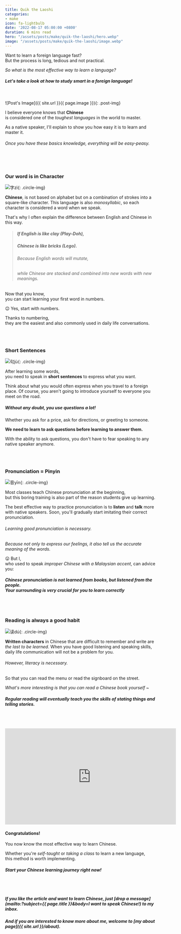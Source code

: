 ```yaml
---
title: Quik the Laoshi
categories:
- make
icon: fa-lightbulb
date: '2022-08-17 05:00:00 +0800'
duration: 6 mins read
hero: "/assets/posts/make/quik-the-laoshi/hero.webp"
image: "/assets/posts/make/quik-the-laoshi/image.webp"
---
```


Want to learn a foreign language fast? <br/>But the process is long, tedious and not practical.

_So what is the most effective way to learn a language?_

##### Let's take a look at how to study smart in a foreign language!

<br/>

![Post's Image]({{ site.url }}{{ page.image }}){: .post-img}


<!---
    Post Opening
-->
I believe everyone knows that **Chinese** <br/>is considered one of the _toughest languages_ in the world to master.

As a native speaker, I'll explain to show you how easy it is to learn and master it.

###### Once you have these basics knowledge, everything will be easy-peasy.

<br/><br/>


<!---
    1st Section
-->
### Our word is in Character

![字zì](/assets/posts/make/quik-the-laoshi/zi.png){: .circle-img}

**Chinese**, is not based on alphabet but on a combination of strokes into a square-like character. This language is also _monosyllabic_, so each character is considered a word when we speak.

That's why I often explain the difference between English and Chinese in this way.
> ##### If English is like clay (Play-Doh), 
> ##### Chinese is like bricks (Lego).
> ###### Because English words will mutate, 
> ###### while Chinese are stacked and combined into new words with new meanings.

Now that you know, <br/>you can start learning your first word in numbers.

😉
Yes, start with numbers.

Thanks to numbering, <br/>they are the easiest and also commonly used in daily life conversations.

<br/><br/>


<!---
    2nd Section
-->
### Short Sentences

![句jù](/assets/posts/make/quik-the-laoshi/ju.png){: .circle-img}

After learning some words, <br/>you need to speak in **short sentences** to express what you want.

Think about what you would often express when you travel to a foreign place. Of course, you aren't going to introduce yourself to everyone you meet on the road.

##### Without any doubt, you use questions a lot! 

Whether you ask for a price, ask for directions, or greeting to someone.

**We need to learn to ask questions before learning to answer them.**

With the ability to ask questions, you don't have to fear speaking to any native speaker anymore.

<br/><br/>


<!---
    3rd Section
-->
### Pronunciation = Pinyin

![音yīn](/assets/posts/make/quik-the-laoshi/yin.png){: .circle-img}

Most classes teach Chinese pronunciation at the beginning, <br/>but this boring training is also part of the reason students give up learning.

The best effective way to practice pronunciation is to **listen** and **talk** more with native speakers. Soon, you'll gradually start imitating their correct pronunciation.

###### Learning good pronunciation is necessary.

_Because not only to express our feelings, it also tell us the accurate meaning of the words._

😛 But I, <br/>who used to speak _improper Chinese with a Malaysian accent_, can advice you:

##### Chinese pronunciation is not learned from books, but listened from the people. <br/>Your surrounding is very crucial for you to learn correctly

<br/><br/>


<!---
    4th Section
-->
### Reading is always a good habit

![读dú](/assets/posts/make/quik-the-laoshi/du.png){: .circle-img}

**Written characters** in Chinese that are difficult to remember and write are _the last to be learned_.
When you have good listening and speaking skills, daily life communication will not be a problem for you.

###### However, literacy is necessary. 

So that you can read the menu or read the signboard on the street.

_What's more interesting is that you can read a Chinese book yourself ~_

##### Regular reading will eventually teach you the skills of stating things and telling stories.

<br/><br/>


<!---
    Post Closing
-->

<iframe width="560" height="315" src="https://www.youtube.com/embed/LosW0ihiH7w" title="YouTube video player" frameborder="0" allow="accelerometer; autoplay; clipboard-write; encrypted-media; gyroscope; picture-in-picture" allowfullscreen></iframe>

<br/>

#### Congratulations! 

You now know the most effective way to learn Chinese.

Whether you're _self-taught_ or _taking a class_ to learn a new language, <br/>this method is worth implementing.

##### Start your Chinese learning journey right now!

<br/><br/>


##### If you like the article and want to learn Chinese, just [drop a message](mailto:?subject={{ page.title }}&amp;body=I want to speak Chinese!) to my inbox.

##### And if you are interested to know more about me, welcome to [my about page]({{ site.url }}/about).
